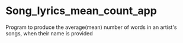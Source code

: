# Song_lyrics_mean_count_app
Program to produce the average(mean) number of words in an artist's songs, when their name is provided
